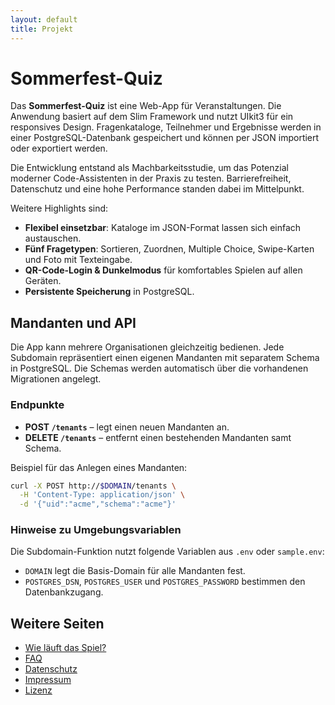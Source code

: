 ```yaml
---
layout: default
title: Projekt
---
```


# Sommerfest-Quiz

Das **Sommerfest-Quiz** ist eine Web-App für Veranstaltungen. Die Anwendung basiert
auf dem Slim Framework und nutzt UIkit3 für ein responsives Design. Fragenkataloge,
Teilnehmer und Ergebnisse werden in einer PostgreSQL-Datenbank gespeichert und
können per JSON importiert oder exportiert werden.

Die Entwicklung entstand als Machbarkeitsstudie, um das Potenzial moderner
Code-Assistenten in der Praxis zu testen. Barrierefreiheit, Datenschutz und eine
hohe Performance standen dabei im Mittelpunkt.

Weitere Highlights sind:

- **Flexibel einsetzbar**: Kataloge im JSON-Format lassen sich einfach austauschen.
- **Fünf Fragetypen**: Sortieren, Zuordnen, Multiple Choice, Swipe-Karten und Foto mit Texteingabe.
- **QR-Code-Login & Dunkelmodus** für komfortables Spielen auf allen Geräten.
- **Persistente Speicherung** in PostgreSQL.

## Mandanten und API

Die App kann mehrere Organisationen gleichzeitig bedienen. Jede Subdomain repräsentiert einen eigenen Mandanten mit separatem Schema in PostgreSQL. Die Schemas werden automatisch über die vorhandenen Migrationen angelegt.

### Endpunkte

- **POST `/tenants`** &ndash; legt einen neuen Mandanten an.
- **DELETE `/tenants`** &ndash; entfernt einen bestehenden Mandanten samt Schema.

Beispiel für das Anlegen eines Mandanten:

```bash
curl -X POST http://$DOMAIN/tenants \
  -H 'Content-Type: application/json' \
  -d '{"uid":"acme","schema":"acme"}'
```

### Hinweise zu Umgebungsvariablen

Die Subdomain-Funktion nutzt folgende Variablen aus `.env` oder `sample.env`:

- `DOMAIN` legt die Basis-Domain für alle Mandanten fest.
- `POSTGRES_DSN`, `POSTGRES_USER` und `POSTGRES_PASSWORD` bestimmen den Datenbankzugang.

## Weitere Seiten

* [Wie läuft das Spiel?](spielablauf.md)
* [FAQ](faq.md)
* [Datenschutz](datenschutz.md)
* [Impressum](impressum.md)
* [Lizenz](lizenz.md)
